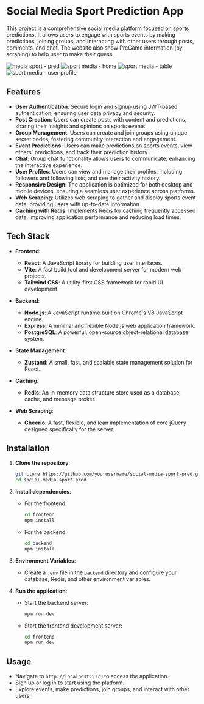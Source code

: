 # Social Media Sport Prediction App

This project is a comprehensive social media platform focused on sports predictions. It allows users to engage with sports events by making predictions, joining groups, and interacting with other users through posts, comments, and chat. The website also show PreGame information (by scraping) to help user to make their guess.

![media sport - pred](https://github.com/user-attachments/assets/ea4e813e-7f23-4110-93b0-515a73571568)
![sport media - home](https://github.com/user-attachments/assets/caea04de-85c2-4d80-866c-9db90b0f0c58)
![sport media - table](https://github.com/user-attachments/assets/43ddb421-b35f-431d-a39e-a4dc505a3c39)
![sport media - user profile](https://github.com/user-attachments/assets/01841eeb-7099-493d-83a1-01e06da8cc99)


## Features

- **User Authentication**: Secure login and signup using JWT-based authentication, ensuring user data privacy and security.
- **Post Creation**: Users can create posts with content and predictions, sharing their insights and opinions on sports events.
- **Group Management**: Users can create and join groups using unique secret codes, fostering community interaction and engagement.
- **Event Predictions**: Users can make predictions on sports events, view others' predictions, and track their prediction history.
- **Chat**: Group chat functionality allows users to communicate, enhancing the interactive experience.
- **User Profiles**: Users can view and manage their profiles, including followers and following lists, and see their activity history.
- **Responsive Design**: The application is optimized for both desktop and mobile devices, ensuring a seamless user experience across platforms.
- **Web Scraping**: Utilizes web scraping to gather and display sports event data, providing users with up-to-date information.
- **Caching with Redis**: Implements Redis for caching frequently accessed data, improving application performance and reducing load times.

## Tech Stack

- **Frontend**: 
  - **React**: A JavaScript library for building user interfaces.
  - **Vite**: A fast build tool and development server for modern web projects.
  - **Tailwind CSS**: A utility-first CSS framework for rapid UI development.

- **Backend**: 
  - **Node.js**: A JavaScript runtime built on Chrome's V8 JavaScript engine.
  - **Express**: A minimal and flexible Node.js web application framework.
  - **PostgreSQL**: A powerful, open-source object-relational database system.

- **State Management**: 
  - **Zustand**: A small, fast, and scalable state management solution for React.

- **Caching**: 
  - **Redis**: An in-memory data structure store used as a database, cache, and message broker.

- **Web Scraping**: 
  - **Cheerio**: A fast, flexible, and lean implementation of core jQuery designed specifically for the server.

## Installation

1. **Clone the repository**:
   ```bash
   git clone https://github.com/yourusername/social-media-sport-pred.git
   cd social-media-sport-pred
   ```

2. **Install dependencies**:
   - For the frontend:
     ```bash
     cd frontend
     npm install
     ```
   - For the backend:
     ```bash
     cd backend
     npm install
     ```

3. **Environment Variables**:
   - Create a `.env` file in the `backend` directory and configure your database, Redis, and other environment variables.

4. **Run the application**:
   - Start the backend server:
     ```bash
     npm run dev
     ```
   - Start the frontend development server:
     ```bash
     cd frontend
     npm run dev
     ```

## Usage

- Navigate to `http://localhost:5173` to access the application.
- Sign up or log in to start using the platform.
- Explore events, make predictions, join groups, and interact with other users.
